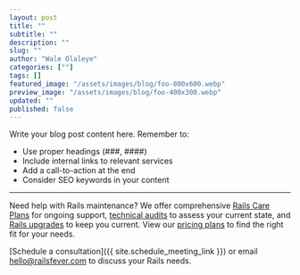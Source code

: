 ```yaml
---
layout: post
title: ""
subtitle: ""
description: ""
slug: ""
author: "Wale Olaleye"
categories: [""]
tags: []
featured_image: "/assets/images/blog/foo-800x600.webp"
preview_image: "/assets/images/blog/foo-400x300.webp"
updated: ""
published: false
---
```


<!-- Post content goes here -->

Write your blog post content here. Remember to:
- Use proper headings (###, ####)
- Include internal links to relevant services
- Add a call-to-action at the end
- Consider SEO keywords in your content

---

Need help with Rails maintenance? We offer comprehensive [Rails Care Plans](/services/rails_care_plan/) for ongoing support, [technical audits](/services/rails_tech_audit/) to assess your current state, and [Rails upgrades](/services/rails_upgrade_express/) to keep you current. View our [pricing plans](/pricing/) to find the right fit for your needs.

[Schedule a consultation]({{ site.schedule_meeting_link }}) or email <a href="mailto:hello@railsfever.com" class="email-link">hello@railsfever.com</a> to discuss your Rails needs.
